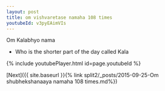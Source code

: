 ```yaml
---
layout: post
title: om vishvaretase namaha 108 times
youtubeId: v3pyEAimVIs
---
```

 
 
Om Kalabhyo nama 
 
 -  Who is the shorter part of the day called Kala 
 
  
 
  
 
 
 
 
 
 


{% include youtubePlayer.html id=page.youtubeId %}
 
[Next]({{ site.baseurl }}{% link  split2/_posts/2015-09-25-Om shubhekshanaaya namaha 108 times.md%})
 
